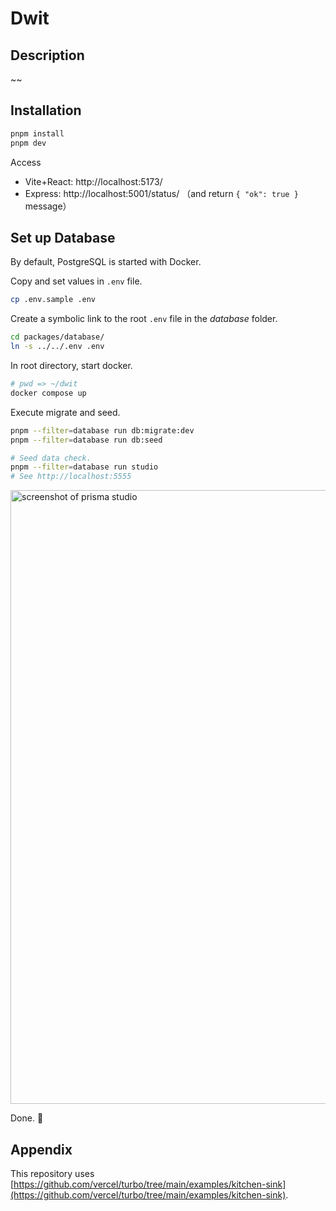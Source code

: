 # Dwit

## Description

~~

## Installation

```bash
pnpm install
pnpm dev
```

Access

- Vite+React: http://localhost:5173/
- Express: http://localhost:5001/status/ （and return `{ "ok": true }` message）

## Set up Database

By default, PostgreSQL is started with Docker.

Copy and set values in `.env` file.

```bash
cp .env.sample .env
```

Create a symbolic link to the root `.env` file in the *database* folder.

```bash
cd packages/database/
ln -s ../../.env .env
```

In root directory, start docker.

```bash
# pwd => ~/dwit
docker compose up
```

Execute migrate and seed.

```bash
pnpm --filter=database run db:migrate:dev
pnpm --filter=database run db:seed

# Seed data check.
pnpm --filter=database run studio
# See http://localhost:5555
```

<img width="982" alt="screenshot of prisma studio" src="https://github.com/kngy0306/dwit/assets/57553474/1b86fc38-4790-456f-b5da-aef3fe577885">

Done. 🎉

## Appendix

This repository uses [https://github.com/vercel/turbo/tree/main/examples/kitchen-sink](https://github.com/vercel/turbo/tree/main/examples/kitchen-sink).
